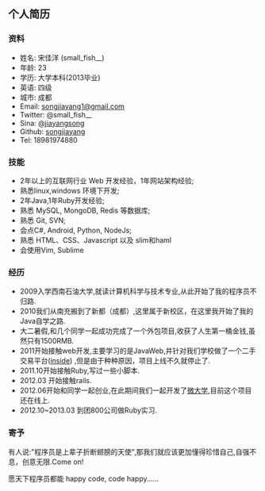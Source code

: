 ## 个人简历

### 资料

* 姓名: 宋佳洋 (small_fish__)
* 年龄: 23
* 学历: 大学本科(2013毕业)
* 英语: 四级
* 城市: 成都
* Email: songjiayang1@gmail.com
* Twitter: @small_fish__
* Sina: [@jiayangsong](http://www.weibo.com/u/2509297884)
* Github: [songjiayang](https://github.com/songjiayang) 
* Tel: 18981974880

### 技能

* 2年以上的互联网行业 Web 开发经验，1年网站架构经验;
* 熟悉linux,windows 环境下开发;
* 2年Java,1年Ruby开发经验;
* 熟悉 MySQL, MongoDB, Redis 等数据库;
* 熟悉 Git, SVN;
* 会点C#, Android, Python, NodeJs;
* 熟悉 HTML、CSS、Javascript 以及 slim和haml
* 会使用Vim, Sublime

### 经历

* 2009入学西南石油大学,就读计算机科学与技术专业,从此开始了我的程序员不归路.
* 2010我们从南充搬到了新都（成都）,这里属于新校区，在这里我开始了我的Java自学之路.
* 大二暑假,和几个同学一起成功完成了一个外包项目,收获了人生第一桶金钱,虽然只有1500RMB.
* 2011开始接触web开发,主要学习的是JavaWeb,并针对我们学校做了一个二手交易平台([inside](https://github.com/songjiayang/inside))
  ,但是由于种种原因，项目上线不久就停止了.
* 2011.10开始接触Ruby,写过一些小脚本.
* 2012.03 开始接触rails.
* 2012.06开始和同学一起创业,在此期间我们一起开发了[微大学](http://weidaxue.me),目前这个项目还在线上.
* 2012.10~2013.03 到团800公司做Ruby实习.  

### 寄予
有人说:"程序员是上辈子折断翅膀的天使",那我们就应该更加懂得珍惜自己,自强不息，创意无限.Come on!

愿天下程序员都能 happy code, code happy......




